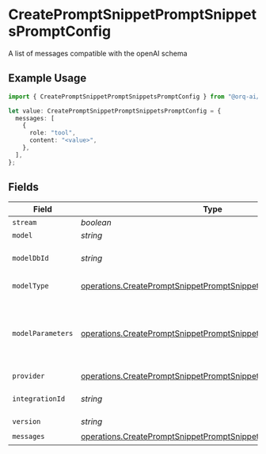 # CreatePromptSnippetPromptSnippetsPromptConfig

A list of messages compatible with the openAI schema

## Example Usage

```typescript
import { CreatePromptSnippetPromptSnippetsPromptConfig } from "@orq-ai/node/models/operations";

let value: CreatePromptSnippetPromptSnippetsPromptConfig = {
  messages: [
    {
      role: "tool",
      content: "<value>",
    },
  ],
};
```

## Fields

| Field                                                                                                                                          | Type                                                                                                                                           | Required                                                                                                                                       | Description                                                                                                                                    |
| ---------------------------------------------------------------------------------------------------------------------------------------------- | ---------------------------------------------------------------------------------------------------------------------------------------------- | ---------------------------------------------------------------------------------------------------------------------------------------------- | ---------------------------------------------------------------------------------------------------------------------------------------------- |
| `stream`                                                                                                                                       | *boolean*                                                                                                                                      | :heavy_minus_sign:                                                                                                                             | N/A                                                                                                                                            |
| `model`                                                                                                                                        | *string*                                                                                                                                       | :heavy_minus_sign:                                                                                                                             | N/A                                                                                                                                            |
| `modelDbId`                                                                                                                                    | *string*                                                                                                                                       | :heavy_minus_sign:                                                                                                                             | The id of the resource                                                                                                                         |
| `modelType`                                                                                                                                    | [operations.CreatePromptSnippetPromptSnippetsModelType](../../models/operations/createpromptsnippetpromptsnippetsmodeltype.md)                 | :heavy_minus_sign:                                                                                                                             | The type of the model                                                                                                                          |
| `modelParameters`                                                                                                                              | [operations.CreatePromptSnippetPromptSnippetsModelParameters](../../models/operations/createpromptsnippetpromptsnippetsmodelparameters.md)     | :heavy_minus_sign:                                                                                                                             | Model Parameters: Not all parameters apply to every model                                                                                      |
| `provider`                                                                                                                                     | [operations.CreatePromptSnippetPromptSnippetsProvider](../../models/operations/createpromptsnippetpromptsnippetsprovider.md)                   | :heavy_minus_sign:                                                                                                                             | N/A                                                                                                                                            |
| `integrationId`                                                                                                                                | *string*                                                                                                                                       | :heavy_minus_sign:                                                                                                                             | The id of the resource                                                                                                                         |
| `version`                                                                                                                                      | *string*                                                                                                                                       | :heavy_minus_sign:                                                                                                                             | N/A                                                                                                                                            |
| `messages`                                                                                                                                     | [operations.CreatePromptSnippetPromptSnippetsResponseMessages](../../models/operations/createpromptsnippetpromptsnippetsresponsemessages.md)[] | :heavy_check_mark:                                                                                                                             | N/A                                                                                                                                            |